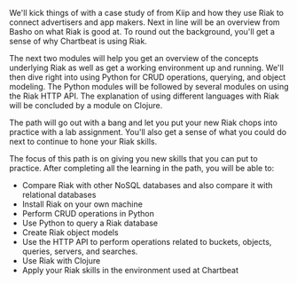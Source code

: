 <!--
name: before-we-begin
version : "0.1"
title : "Before We Begin"
description: "Set expectations and assess initial confidence."
license : "CC Attribution-ShareAlike 4.0"
-->

<!-- @section, "title": "Here is what you will learn" -->

We'll kick things of with a case study of from Kiip and how they use Riak to connect advertisers and app makers. Next in line will be an overview from Basho on what Riak is good at. To round out the background, you'll get a sense of why Chartbeat is using Riak.

The next two modules will help you get an overview of the concepts underlying Riak as well as get a working environment up and running. We'll then dive right into using Python for CRUD operations, querying, and object modeling. The Python modules will be followed by several modules on using the Riak HTTP API. The explanation of using different languages with Riak will be concluded by a module on Clojure.

The path will go out with a bang and let you put your new Riak chops into practice with a lab assignment. You'll also get a sense of what you could do next to continue to hone your Riak skills.

<!-- @section, "title": "Here is what you be able to do" -->

The focus of this path is on giving you new skills that you can put to practice. After completing all the learning in the path, you will be able to:

- Compare Riak with other NoSQL databases and also compare it with relational databases
- Install Riak on your own machine
- Perform CRUD operations in Python
- Use Python to query a Riak database
- Create Riak object models
- Use the HTTP API to perform operations related to buckets, objects, queries, servers, and searches.
- Use Riak with Clojure
- Apply your Riak skills in the environment used at Chartbeat

<!-- @section, "title": "Expectations for time commitment" -->

<!-- @section, "title": "Prerequisites" -->

